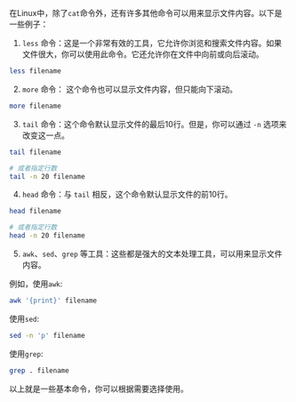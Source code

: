在Linux中，除了`cat`命令外，还有许多其他命令可以用来显示文件内容。以下是一些例子：

1. `less` 命令：这是一个非常有效的工具，它允许你浏览和搜索文件内容。如果文件很大，你可以使用此命令。它还允许你在文件中向前或向后滚动。

```bash
less filename
```
2. `more` 命令： 这个命令也可以显示文件内容，但只能向下滚动。

```bash
more filename
```
3. `tail` 命令：这个命令默认显示文件的最后10行。但是，你可以通过 `-n` 选项来改变这一点。

```bash
tail filename

# 或者指定行数
tail -n 20 filename
```
4. `head` 命令：与 `tail` 相反，这个命令默认显示文件的前10行。

```bash
head filename

# 或者指定行数
head -n 20 filename
```
5. `awk`、`sed`、`grep` 等工具：这些都是强大的文本处理工具，可以用来显示文件内容。

例如，使用`awk`:

```bash
awk '{print}' filename
```

使用`sed`:

```bash
sed -n 'p' filename
```

使用`grep`:

```bash
grep . filename
```
以上就是一些基本命令，你可以根据需要选择使用。